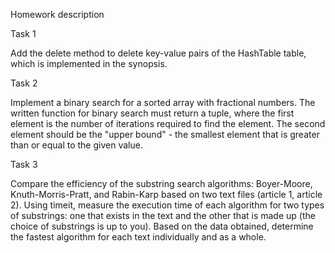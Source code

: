Homework description

Task 1

Add the delete method to delete key-value pairs of the HashTable table, which is implemented in the synopsis.

Task 2

Implement a binary search for a sorted array with fractional numbers. The written function for binary search must return a tuple, where the first element is the number of iterations required to find the element. 
The second element should be the "upper bound" - the smallest element that is greater than or equal to the given value.

Task 3

Compare the efficiency of the substring search algorithms: Boyer-Moore, Knuth-Morris-Pratt, and Rabin-Karp based on two text files (article 1, article 2).
Using timeit, measure the execution time of each algorithm for two types of substrings: one that exists in the text and the other that is made up (the choice of substrings is up to you). 
Based on the data obtained, determine the fastest algorithm for each text individually and as a whole.
